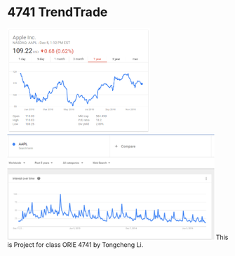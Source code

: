 # 4741 TrendTrade
<img src="https://github.com/Tongcheng/4741_TrendTrade/blob/master/Logos/Logo1.PNG" height="240"><img src="https://github.com/Tongcheng/4741_TrendTrade/blob/master/Logos/Logo2.PNG" height="240">
This is Project for class ORIE 4741 by Tongcheng Li. 
